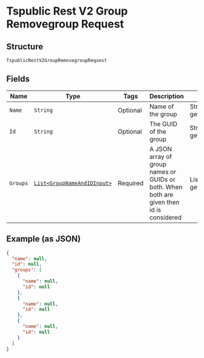 
# Tspublic Rest V2 Group Removegroup Request

## Structure

`TspublicRestV2GroupRemovegroupRequest`

## Fields

| Name | Type | Tags | Description | Getter | Setter |
|  --- | --- | --- | --- | --- | --- |
| `Name` | `String` | Optional | Name of the group | String getName() | setName(String name) |
| `Id` | `String` | Optional | The GUID of the group | String getId() | setId(String id) |
| `Groups` | [`List<GroupNameAndIDInput>`](../../doc/models/group-name-and-id-input.md) | Required | A JSON array of group names or GUIDs or both. When both are given then id is considered | List<GroupNameAndIDInput> getGroups() | setGroups(List<GroupNameAndIDInput> groups) |

## Example (as JSON)

```json
{
  "name": null,
  "id": null,
  "groups": [
    {
      "name": null,
      "id": null
    },
    {
      "name": null,
      "id": null
    },
    {
      "name": null,
      "id": null
    }
  ]
}
```


